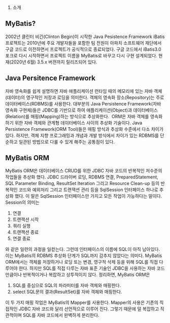 1. 소개

## MyBatis?

 2002년 클린터 비긴(Clinton Begin)이 시작한 Java Pesistence Framework iBatis 프로젝트는 2010년에 주요 개발자들을 포함한 팀 전원이 아파치 소프트웨어 재단에서 구글 코드로 이전하면서 프로젝트가 공식적으로 종료되었다. 구글 코드에서 iBatis3.0 포크로 다시 시작하면서 프로젝트 이름을 MyBatis로 바꾸고 다시 구현 설계되었다. 현재(2020년 6월) 3.5.x 버젼까지 릴리즈되어 있다.
 
## Java Persitence Framework
 자바 영속화를 쉽게 설명하면 자바 애플리케이션 런타임 때의 메모리에 있는 자바 객체(데이터)의 영구적인 저장과 로딩을 의미한다. 객체의 영속화 장소(Repository)는 주로 데이터베이스(RDBMS)를 사용한다. 대부분의 Java Persistence Framework(자바 영속화 구현체)들은 JDBC를 기반으로 하여 애플리케이션(Object)과 데이터베이스(Relation)를 매핑(Mapping)하는 방식으로 추상화한다. 
 ORM은 자바 객체를 영속화 하기 위한 자바 객체와 관계형 데이터베이스 사이의 추상화 기술이다. Java Persistence Framework(ORM Tool)들은 매핑 방식과 추상화 수준에서 다소 차이가 있다. 하지만, 객체 지향 프로그래밍과 개념과 개발 방식에서 차이가 있는 RDBMS를 단순하고 일관된 방법으로 다룰 수 있게 해주는 공통점이 있다.

## MyBatis ORM
 MyBatis ORM은 데이터베이스 CRUD를 위한 JDBC 자바 코드의 반복적인 저수준의 작업들을 추상화 했다. JDBC 드라이버 로딩, RDBMS 연결, PreparedStatement, SQL Parameter Binding, ResultSet Iteration 그리고 Resource Clean-up 등의 반복적인 코드와 예외처리 그리고 트랜잭션 관리 등을 SqlSession 인터페이스 하나로 추상화 했다. 이 말은 SqlSession 인터페이스만 가지고 모든 작업이 가능하다는 말이다. Session의 의미는

1.  연결
2.  트랜잭션 시작
3.  쿼리 실행
4.  트랜잭션 종료
5.  연결 종료

 와 같은 일련의 과정을 일컫는다. 그런데 인터페이스의 이름에 SQL이 아직 남아있다. 이는 MyBatis의 RDBMS 추상화 단계가 SQL까지 감추지 않았다는 의미다. MyBatis ORM에서는 객체를 저장하거나 로딩 또는 변경, 영구적 삭제 등을 위해 SQL를 직접 다루어야 한다. 하지만 SQL를 직접 다루는 자바 표준 기술인 JDBC을 사용하는 자바 코드만큼이나 반복적이거나 복잡하고 상투적이지 않다. 정리하면, MyBatis ORM은

1.  SQL를 중심으로 SQL의 파라미터를 자바 객체와 매핑한다.
2.  select SQL문의 결과(ResultSet)를 자바 객체와 매핑한다.

 이 두 가지 매핑 작업은 MyBatis의 Mapper를 사용한다. Mapper의 사용은 기존의 직접적인 JDBC 자바 코드와 달리 선언적으로 이루어 진다. 그렇기 때문에 덜 복잡하고 직관적이며 SQL를 자바 코드에서 완벽하게 분리한다. 


  
  